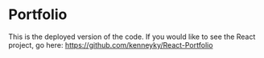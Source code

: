 # Portfolio

This is the deployed version of the code. 
If you would like to see the React project, go here: https://github.com/kenneyky/React-Portfolio 
